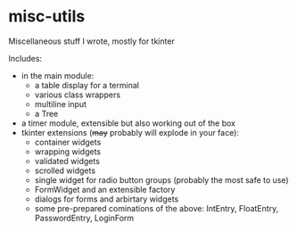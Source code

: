 # misc-utils
Miscellaneous stuff I wrote, mostly for tkinter

Includes:

- in the main module:
  - a table display for a terminal
  - various class wrappers
  - multiline input
  - a Tree
- a timer module, extensible but also working out of the box
- tkinter extensions (<del>may</del> probably will explode in your face):
  - container widgets
  - wrapping widgets
  - validated widgets
  - scrolled widgets
  - single widget for radio button groups (probably the most safe to use)
  - FormWidget and an extensible factory
  - dialogs for forms and arbirtary widgets
  - some pre-prepared cominations of the above: IntEntry, FloatEntry, PasswordEntry, LoginForm
